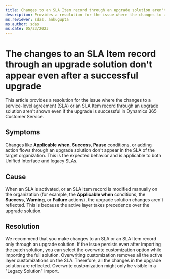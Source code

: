 ```yaml
---
title: Changes to an SLA Item record through an upgrade solution aren't shown
description: Provides a resolution for the issue where the changes to an SLA Item record through an upgrade solution don't appear even after a successful upgrade in Dynamics 365 Customer Service.
ms.reviewer: sdas, ankugupta
ms.author: sdas
ms.date: 05/23/2023
---
```

# The changes to an SLA Item record through an upgrade solution don't appear even after a successful upgrade

This article provides a resolution for the issue where the changes to a service-level agreement (SLA) or an SLA Item record through an upgrade solution aren't shown even if the upgrade is successful in Dynamics 365 Customer Service.

## Symptoms

Changes like **Applicable when**, **Success**, **Pause** conditions, or adding action flows through an upgrade solution don't appear in the SLA of the target organization. This is the expected behavior and is applicable to both Unified Interface and legacy SLAs.

## Cause

When an SLA is activated, or an SLA Item record is modified manually on the organization (for example, the **Applicable when** conditions, the **Success**, **Warning**, or **Failure** actions), the upgrade solution changes aren't reflected. This is because the active layer takes precedence over the upgrade solution.

## Resolution

We recommend that you make changes to an SLA or an SLA Item record only through an upgrade solution. If the issue persists even after importing the patch solution, you can select the overwrite customization option while importing the full solution. Overwriting customization removes all the active layer customizations on the SLA. Therefore, all the changes in the upgrade solution are reflected. Overwrite customization might only be visible in a "Legacy Solution" import.

